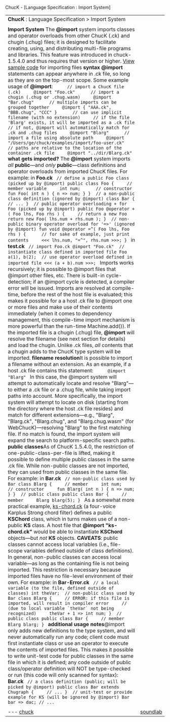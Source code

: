 ChucK - [Language Specification : Import System]





|  |  |
| --- | --- |
| **ChucK** : Language Specification > Import System  |  | | --- | | version: 1.5.x.x (numchucks) |  --- |
| |  | | --- | | < (prev): [classes & objects](class.html) | (up): [language specification](./) | (next): [unit generators](ugen.html) > | |
| **Import System** The **@import** system imports classes and operator overloads from other ChucK (.ck) and chugin (.chug) files; it is designed to facilitate creating, using, and distributing multi-file programs and libraries.    This feature was introduced in chuck-1.5.4.0 and thus requires that version or higher.  [View sample code](../examples/index.html#import) for importing files  **syntax** **@import** statements can appear anywhere in .ck file, so long as they are on the top-most scope. Some example usage of **@import**:   ```      // import a ChucK file (.ck)     @import "Foo.ck"      // import a chugin (.chug or .chug.wasm)     @import "Bar.chug"      // multiple imports can be grouped together     @import { "AAA.ck", "BBB.chug", "CCC" }      // can use implicit filename (with no extension)     // if the file 'Blarg' exists, it will be imported as a .ck file     // if not, @import will automatically match for .ck and .chug files     @import "Blarg"      // import a file using absolute path     @import "/Users/ge/chuck/examples/import/foo-user.ck"      // paths are relative to the location of the container .ck file     @import "../dir/Blarg.ck"  ```  **what gets imported?** The **@import** system imports *all* **public**—and *only* **public**—class definitions and operator overloads from imported ChucK files. For example: in **Foo.ck**  ```  // define a public Foo class (picked up by @import) public class Foo {     // member variable     int num;      // constructor     fun Foo( int n ) { n => num; } }  // a non-public class definition (ignored by @import) class Bar {     // ... }  // public operator overloading + for Foo (picked up by @import) public Foo @operator +( Foo lhs, Foo rhs ) {     // return a new Foo     return new Foo( lhs.num + rhs.num ); }  // non-public binary operator overload for '=>' (ignored by @import) fun void @operator =^( Foo lhs, Foo rhs ) {      // for sake of example, just print contents     <<< lhs.num, "=^", rhs.num >>>; }  ```  in **test.ck**  ```  // import Foo.ck @import "Foo.ck"  // instantiate class defined in imported file Foo a(1), b(2);  // use operator overload defined in imported file <<< (a + b).num >>>;  ```  Imports works recursively; it is possible to @import files that @import other files, etc. There is built-in cycle-detection; if an @import cycle is detected, a compiler error will be issued.    Imports are resolved at compile-time, before the rest of the host file is evaluated; this makes it possible for a a host .ck file to @import one or more files and make use of their contents immediately (when it comes to dependency management, this compile-time import mechanism is more powerful than the run-time Machine.add()).    If the imported file is a chugin (.chug) file, **@import** will resolve the filename (see next section for details) and load the chugin. Unlike .ck files, *all* contents that a chugin adds to the ChucK type system will be imported.  **filename resolution**It is possible to import a filename without an extension. As an example, if a host .ck file contains this statement:  ```      @import "Blarg"  ```  In this case, the @import system will attempt to automatically locate and resolve "Blarg"—to either a .ck file or a .chug file, while taking import paths into account. More specifically, the import system will attempt to locate on disk (starting from the directory where the host .ck file resides) and match for different extensions—e.g., "Blarg", "Blarg.ck", "Blarg.chug", and "Blarg.chug.wasm" (for WebChucK)—resolving "Blarg" to the first matching file. If no match is found, the import system will expand the search to platform-specific search paths.  **public classes**As of ChucK 1.5.4.0, the restriction of one-public-class-per-file is lifted, making it possible to define multiple public classes in the same .ck file.    While non-public classes are not imported, they can used from public classes in the same file. For example:    in **Bar.ck**  ```  // non-public class used by Bar class Blarg {     // member     int num;     // constructor     fun Blarg( int n ) { n => num; } }  // public class public class Bar {     // member     Blarg blarg(5); }  ```  As a somewhat more practical example, [ks-chord.ck](../examples/deep/ks-chord.ck) (a four-voice Karplus Strong chord filter) defines a public **KSChord** class, which in turns makes use of a non-public **KS** class. A host file that **@import "ks-chord.ck"** would be able to instantiate **KSChord** objects—but *not* **KS** objects.    **CAVEATS**: public classes cannot access local variables (i.e., file-scope variables defined outside of class definitions). In general, non-public classes can access local variable—as long as the containing file is not being imported. This restriction is necessary because imported files have no file-level environment of their own. For example:    in **Bar-Error.ck**  ```  // a local variable (to the file, defined outside of classes) int theVar;  // non-public class used by Bar class Blarg {     // ERROR: if this file is imported, will result in compiler error     // (due to local variable `theVar` not being recognized)     theVar + 1 => int num; }  // public class public class Bar {     // member     Blarg blarg; }  ```  **additional usage notes**@import only adds new definitions to the type system, and will never automatically run any code; client code must first instantiate class or use an operator to execute the contents of imported files.    This makes it possible to write unit-test code for public classes in the same file in which it is defined; any code outside of public class/operator definition will NOT be type-checked or run (this code will only scanned for syntax):    **Bar.ck**  ```  // a class definition (public; will be picked by @import) public class Bar extends Chugraph {     // ... }  // unit-test or provide example for KS (will be ignored by @import) Bar bar => dac; // ...  ``` |
| |  | | --- | | < (prev): [manipulating time](time.html) | (up): [language specification](./) | (next): [concurrency](spork.html) > | |
| ---  [chuck](../../) | [soundlab](http://soundlab.cs.princeton.edu/) | [cs](http://www.cs.princeton.edu/) | [music](http://www.music.princeton.edu/) | [ccrma](http://ccrma.stanford.edu/) |
